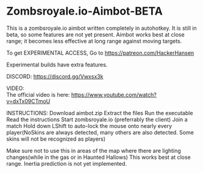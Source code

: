 # Zombsroyale.io-Aimbot-BETA
This is a zombsroyale.io aimbot written completely in autohotkey. 
It is still in beta, so some features are not yet present. Aimbot works best at close range; it becomes less effective at long range against moving targets. 

To get EXPERIMENTAL ACCESS, Go to https://patreon.com/HackerHansen 

Experimental builds have extra features. 

DISCORD: 
https://discord.gg/Vwxsx3k  


VIDEO:  
The official video is here: https://www.youtube.com/watch?v=dxTx09CTmoU

INSTRUCTIONS: 
Download aimbot.zip 
Extract the files 
Run the executable 
Read the instructions 
Start zombsroyale.io (preferrably the client) 
Join a match 
Hold down LShift to auto-lock the mouse onto nearly every player(NoSkins are always detected, many others are also detected. Some skins will not be recognized as players)

Make sure not to use this in areas of the map where there are lighting changes(while in the gas or in Haunted Hallows) 
This works best at close range. Inertia prediction is not yet implemented. 
